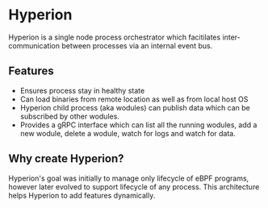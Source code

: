 # Hyperion

Hyperion is a single node process orchestrator which facitilates inter-communication between processes via an internal event bus.

## Features

- Ensures process stay in healthy state
- Can load binaries from remote location as well as from local host OS
- Hyperion child process (aka wodules) can publish data which can be subscribed by other wodules.
- Provides a gRPC interface which can list all the running wodules, add a new wodule, delete a wodule, watch for logs and watch for data.

## Why create Hyperion?

Hyperion's goal was initially to manage only lifecycle of eBPF programs, however later evolved to support lifecycle of any process. This architecture helps Hyperion to add features dynamically.
